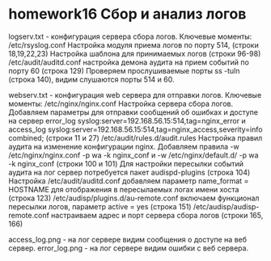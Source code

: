 # homework16 Сбор и анализ логов
logserv.txt - конфигурация сервера сбора логов. Ключевые моменты:
  /etc/rsyslog.conf Настройка модуля приема логов по порту 514, (строки 18,19,22,23)
                    Настройка шаблона для принимаемых логов (строки 96-98)
  /etc/audit/auditd.conf настройка демона аудита на прием событий по порту 60 (строка 129)
  Проверяем прослушиваемые порты ss -tuln (строка 140), видим слушаются порты 514 и 60.

webserv.txt - конфигурация web сервера для отправки логов. Ключевые моменты:
   /etc/nginx/nginx.conf Настройка сервера сбора логов. Добавляем параметры для отправки сообщений об ошибках и доступе на сервер error_log syslog:server=192.168.56.15:514,tag=nginx_error и access_log syslog:server=192.168.56.15:514,tag=nginx_access,severity=info combined; (строки 11 и 27)
  /etc/audit/rules.d/audit.rules Настройка правил аудита на изменение конфигурации nginx. Добавляем правила -w /etc/nginx/nginx.conf -p wa -k nginx_conf и -w /etc/nginx/default.d/ -p wa -k nginx_conf (строки 100 и 101)
  Для настройки пересылки событий аудита на лог сервер потребуется пакет audispd-plugins (строка 104)
  Настройка /etc/audit/auditd.conf добавляем параметр name_format = HOSTNAME для отображения в пересылаемых логах имени хоста (строка 123)
  /etc/audisp/plugins.d/au-remote.conf включаем функционал пересылки логов, параметр active = yes (строка 151)
  /etc/audisp/audisp-remote.conf настраиваем адрес и порт сервера сбора логов (строки 165, 166)

access_log.png - на лог сервере видим сообщения о доступе на веб сервер.
error_log.png - на лог сервере видим ошибки с веб сервера.

